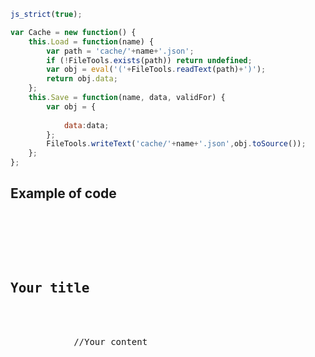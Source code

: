 
```javascript
js_strict(true);

var Cache = new function() {
	this.Load = function(name) {
		var path = 'cache/'+name+'.json';
		if (!FileTools.exists(path)) return undefined;
		var obj = eval('('+FileTools.readText(path)+')');
		return obj.data;
	};
	this.Save = function(name, data, validFor) {
		var obj = {
			
			data:data;
		};
		FileTools.writeText('cache/'+name+'.json',obj.toSource());
	};
};
```

<h2>Example of code</h2>

<pre>
    <div class="container">
        <div class="block two first">
            <h2>Your title</h2>
            <div class="wrap">
            //Your content
            </div>
        </div>
    </div>
</pre>

